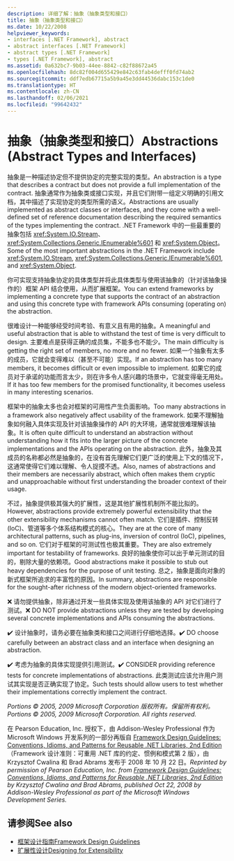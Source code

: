 ```yaml
---
description: 详细了解：抽象（抽象类型和接口）
title: 抽象（抽象类型和接口）
ms.date: 10/22/2008
helpviewer_keywords:
- interfaces [.NET Framework], abstract
- abstract interfaces [.NET Framework]
- abstract types [.NET Framework]
- types [.NET Framework], abstract
ms.assetid: 0a632bc7-9b03-44ee-8842-c82f88672a45
ms.openlocfilehash: 8dc82f004d655429e842c63fab4defff0fd74ab2
ms.sourcegitcommit: ddf7edb67715a5b9a45e3dd44536dabc153c1de0
ms.translationtype: HT
ms.contentlocale: zh-CN
ms.lasthandoff: 02/06/2021
ms.locfileid: "99642432"
---
```

# <a name="abstractions-abstract-types-and-interfaces"></a><span data-ttu-id="9ce02-103">抽象（抽象类型和接口）</span><span class="sxs-lookup"><span data-stu-id="9ce02-103">Abstractions (Abstract Types and Interfaces)</span></span>

<span data-ttu-id="9ce02-104">抽象是一种描述协定但不提供协定的完整实现的类型。</span><span class="sxs-lookup"><span data-stu-id="9ce02-104">An abstraction is a type that describes a contract but does not provide a full implementation of the contract.</span></span> <span data-ttu-id="9ce02-105">抽象通常作为抽象类或接口实现，并且它们附带一组定义明确的引用文档，其中描述了实现协定的类型所需的语义。</span><span class="sxs-lookup"><span data-stu-id="9ce02-105">Abstractions are usually implemented as abstract classes or interfaces, and they come with a well-defined set of reference documentation describing the required semantics of the types implementing the contract.</span></span> <span data-ttu-id="9ce02-106">.NET Framework 中的一些最重要的抽象包括 <xref:System.IO.Stream>、<xref:System.Collections.Generic.IEnumerable%601> 和 <xref:System.Object>。</span><span class="sxs-lookup"><span data-stu-id="9ce02-106">Some of the most important abstractions in the .NET Framework include <xref:System.IO.Stream>, <xref:System.Collections.Generic.IEnumerable%601>, and <xref:System.Object>.</span></span>

 <span data-ttu-id="9ce02-107">你可实现支持抽象协定的具体类型并将此具体类型与使用该抽象的（针对该抽象操作的）框架 API 结合使用，从而扩展框架。</span><span class="sxs-lookup"><span data-stu-id="9ce02-107">You can extend frameworks by implementing a concrete type that supports the contract of an abstraction and using this concrete type with framework APIs consuming (operating on) the abstraction.</span></span>

 <span data-ttu-id="9ce02-108">很难设计一种能够经受时间考验、有意义且有用的抽象。</span><span class="sxs-lookup"><span data-stu-id="9ce02-108">A meaningful and useful abstraction that is able to withstand the test of time is very difficult to design.</span></span> <span data-ttu-id="9ce02-109">主要难点是获得正确的成员集，不能多也不能少。</span><span class="sxs-lookup"><span data-stu-id="9ce02-109">The main difficulty is getting the right set of members, no more and no fewer.</span></span> <span data-ttu-id="9ce02-110">如果一个抽象有太多的成员，它就会变得难以（甚至不可能）实现。</span><span class="sxs-lookup"><span data-stu-id="9ce02-110">If an abstraction has too many members, it becomes difficult or even impossible to implement.</span></span> <span data-ttu-id="9ce02-111">如果它的成员对于承诺的功能而言太少，则在许多令人感兴趣的场景中，它就变得毫无用处。</span><span class="sxs-lookup"><span data-stu-id="9ce02-111">If it has too few members for the promised functionality, it becomes useless in many interesting scenarios.</span></span>

 <span data-ttu-id="9ce02-112">框架中的抽象太多也会对框架的可用性产生负面影响。</span><span class="sxs-lookup"><span data-stu-id="9ce02-112">Too many abstractions in a framework also negatively affect usability of the framework.</span></span> <span data-ttu-id="9ce02-113">如果不理解抽象如何融入具体实现及针对该抽象操作的 API 的大环境，通常就很难理解该抽象。</span><span class="sxs-lookup"><span data-stu-id="9ce02-113">It is often quite difficult to understand an abstraction without understanding how it fits into the larger picture of the concrete implementations and the APIs operating on the abstraction.</span></span> <span data-ttu-id="9ce02-114">此外，抽象及其成员的名称都必然是抽象的，在没有首先理解它们更广泛的使用上下文的情况下，这通常使得它们难以理解、令人捉摸不透。</span><span class="sxs-lookup"><span data-stu-id="9ce02-114">Also, names of abstractions and their members are necessarily abstract, which often makes them cryptic and unapproachable without first understanding the broader context of their usage.</span></span>

 <span data-ttu-id="9ce02-115">不过，抽象提供极其强大的扩展性，这是其他扩展性机制所不能比拟的。</span><span class="sxs-lookup"><span data-stu-id="9ce02-115">However, abstractions provide extremely powerful extensibility that the other extensibility mechanisms cannot often match.</span></span> <span data-ttu-id="9ce02-116">它们是插件、控制反转 (IoC)、管道等多个体系结构模式的核心。</span><span class="sxs-lookup"><span data-stu-id="9ce02-116">They are at the core of many architectural patterns, such as plug-ins, inversion of control (IoC), pipelines, and so on.</span></span> <span data-ttu-id="9ce02-117">它们对于框架的可测试性也极其重要。</span><span class="sxs-lookup"><span data-stu-id="9ce02-117">They are also extremely important for testability of frameworks.</span></span> <span data-ttu-id="9ce02-118">良好的抽象使你可以出于单元测试的目的，剔除大量的依赖项。</span><span class="sxs-lookup"><span data-stu-id="9ce02-118">Good abstractions make it possible to stub out heavy dependencies for the purpose of unit testing.</span></span> <span data-ttu-id="9ce02-119">总之，抽象是面向对象的新式框架所追求的丰富性的原因。</span><span class="sxs-lookup"><span data-stu-id="9ce02-119">In summary, abstractions are responsible for the sought-after richness of the modern object-oriented frameworks.</span></span>

 <span data-ttu-id="9ce02-120">❌ 请勿提供抽象，除非通过开发一些具体实现及使用该抽象的 API 对它们进行了测试。</span><span class="sxs-lookup"><span data-stu-id="9ce02-120">❌ DO NOT provide abstractions unless they are tested by developing several concrete implementations and APIs consuming the abstractions.</span></span>

 <span data-ttu-id="9ce02-121">✔️ 设计抽象时，请务必要在抽象类和接口之间进行仔细地选择。</span><span class="sxs-lookup"><span data-stu-id="9ce02-121">✔️ DO choose carefully between an abstract class and an interface when designing an abstraction.</span></span>

 <span data-ttu-id="9ce02-122">✔️ 考虑为抽象的具体实现提供引用测试。</span><span class="sxs-lookup"><span data-stu-id="9ce02-122">✔️ CONSIDER providing reference tests for concrete implementations of abstractions.</span></span> <span data-ttu-id="9ce02-123">此类测试应该允许用户测试其实现是否正确实现了协定。</span><span class="sxs-lookup"><span data-stu-id="9ce02-123">Such tests should allow users to test whether their implementations correctly implement the contract.</span></span>

 <span data-ttu-id="9ce02-124">*Portions © 2005, 2009 Microsoft Corporation 版权所有。保留所有权利。*</span><span class="sxs-lookup"><span data-stu-id="9ce02-124">*Portions © 2005, 2009 Microsoft Corporation. All rights reserved.*</span></span>

 <span data-ttu-id="9ce02-125">在 Pearson Education, Inc. 授权下，由 Addison-Wesley Professional 作为 Microsoft Windows 开发系列的一部分再版自 [Framework Design Guidelines: Conventions, Idioms, and Patterns for Reusable .NET Libraries, 2nd Edition](https://www.informit.com/store/framework-design-guidelines-conventions-idioms-and-9780321545619)（Framework 设计准则：可重用 .NET 库的约定、惯例和模式第 2 版），由 Krzysztof Cwalina 和 Brad Abrams 发布于 2008 年 10 月 22 日。</span><span class="sxs-lookup"><span data-stu-id="9ce02-125">*Reprinted by permission of Pearson Education, Inc. from [Framework Design Guidelines: Conventions, Idioms, and Patterns for Reusable .NET Libraries, 2nd Edition](https://www.informit.com/store/framework-design-guidelines-conventions-idioms-and-9780321545619) by Krzysztof Cwalina and Brad Abrams, published Oct 22, 2008 by Addison-Wesley Professional as part of the Microsoft Windows Development Series.*</span></span>

## <a name="see-also"></a><span data-ttu-id="9ce02-126">请参阅</span><span class="sxs-lookup"><span data-stu-id="9ce02-126">See also</span></span>

- [<span data-ttu-id="9ce02-127">框架设计指南</span><span class="sxs-lookup"><span data-stu-id="9ce02-127">Framework Design Guidelines</span></span>](index.md)
- [<span data-ttu-id="9ce02-128">扩展性设计</span><span class="sxs-lookup"><span data-stu-id="9ce02-128">Designing for Extensibility</span></span>](designing-for-extensibility.md)
